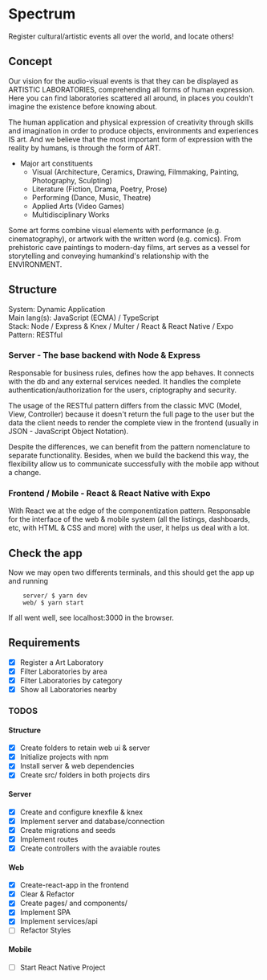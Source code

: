 # Spectrum

Register cultural/artistic events all over the world, and locate others!

## Concept

Our vision for the audio-visual events is that they can be displayed as ARTISTIC LABORATORIES, comprehending all forms of human expression. Here you can find laboratories scattered all around, in places you couldn't imagine the existence before knowing about.

The human application and physical expression of creativity through skills and imagination in order to produce objects, environments and experiences IS art. And we believe that the most important form of expression with the reality by humans, is through the form of ART.

- Major art constituents
	- Visual (Architecture, Ceramics, Drawing, Filmmaking, Painting, Photography, Sculpting)
	- Literature (Fiction, Drama, Poetry, Prose)
	- Performing (Dance, Music, Theatre)
	- Applied Arts (Video Games)
	- Multidisciplinary Works

Some art forms combine visual elements with performance (e.g. cinematography), or artwork with the written word (e.g. comics). From prehistoric cave paintings to modern-day films, art serves as a vessel for storytelling and conveying humankind's relationship with the ENVIRONMENT.

## Structure

System: Dynamic Application  
Main lang(s): JavaScript (ECMA) / TypeScript  
Stack: Node / Express & Knex / Multer / React & React Native / Expo  
Pattern: RESTful

### Server - The base backend with Node & Express

Responsable for business rules, defines how the app behaves. It connects with the db and any external services needed. It handles the complete authentication/authorization for the users, criptography and security. 

The usage of the RESTful pattern differs from the classic MVC (Model, View, Controller) because it doesn't return the full page to the user but the data the client needs to render the complete view in the frontend (usually in JSON - JavaScript Object Notation). 

Despite the differences, we can benefit from the pattern nomenclature to separate functionality. Besides, when we build the backend this way, the flexibility allow us to communicate successfully with the mobile app without a change.

### Frontend / Mobile - React & React Native with Expo

With React we at the edge of the componentization pattern. Responsable for the interface of the web & mobile system (all the listings, dashboards, etc, with HTML & CSS and more) with the user, it helps us deal with a lot.

## Check the app

Now we may open two differents terminals, and this should get the app up and running

		server/ $ yarn dev
		web/ $ yarn start

If all went well, see localhost:3000 in the browser.

## Requirements

- [x] Register a Art Laboratory
- [x] Filter Laboratories by area
- [x] Filter Laboratories by category
- [x] Show all Laboratories nearby

### TODOS

#### Structure

- [x] Create folders to retain web ui & server
- [x] Initialize projects with npm
- [x] Install server & web dependencies
- [x] Create src/ folders in both projects dirs

#### Server

- [x] Create and configure knexfile & knex
- [x] Implement server and database/connection
- [x] Create migrations and seeds
- [x] Implement routes
- [x] Create controllers with the avaiable routes

#### Web

- [x] Create-react-app in the frontend
- [x] Clear & Refactor
- [x] Create pages/ and components/
- [x] Implement SPA
- [x] Implement services/api
- [ ] Refactor Styles

#### Mobile

- [ ] Start React Native Project